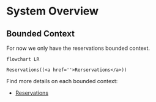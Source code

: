 # System Overview

## Bounded Context

For now we only have the reservations bounded context.

```mermaid
flowchart LR

Reservations((<a href=''>Rerservations</a>))

```

Find more details on each bounded context:

- [Reservations](reservations.md)
